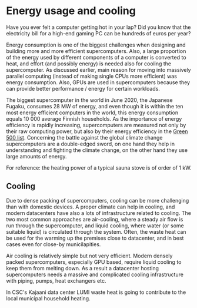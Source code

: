 # Energy usage and cooling

Have you ever felt a computer getting hot in your lap? Did you know that
the electricity bill for a high-end gaming PC can be hundreds of euros per year?

Energy consumption is one of the biggest challenges when designing and
building more and more efficient supercomputers. Also, a large proportion of
the energy used by different components of a computer is converted to heat,
and effort (and possibly energy) is needed also for cooling the supercomputer.
As discussed earlier, main reason for moving into massively parallel computing
(instead of making single CPUs more efficient) was energy consumption. Also,
GPUs are used in supercomputers because they can provide better performance /
energy for certain workloads.

<!-- Data: Energy consumption from living in Finland 2018 66 TWh, number of households 2.7 millions -->
The biggest supercomputer in the world in June 2020, the Japanese Fugaku,
consumes 28 MW of energy, and even though it is within the ten most energy
efficient computers in the world, this energy consumption equals 10 000
average Finnish households. As the importance of energy efficiency is rapidly
increasing, supercomputers are measured not only by their raw computing power,
but also by their energy efficiency in the
[Green 500 list](https://www.top500.org/lists/green500/2020/06/). Concerning
the battle against the global climate change supercomputers are a double-edged
sword, on one hand they help in understanding and fighting the climate change,
on the other hand they use large amounts of energy.

For reference: the heating power of a typical sauna stove is of order of 1 kW.

## Cooling

Due to dense packing of supercomputers, cooling can be more challenging than
with domestic devices. A proper climate can help in cooling, and modern
datacenters have also a lots of infrastructure related to cooling. The two
most common approaches are air-cooling, where a steady air flow is run through
the supercomputer, and liquid cooling, where water (or some suitable liquid)
is circulated through the system.
Often, the waste heat can be used for the warming up the premises close to
datacenter, and in best cases even for close-by municilapities.

Air cooling is relatively simple but not very efficient. Modern densely packed
supercomputers, especially GPU based, require liquid cooling to keep them from
melting down. As a result a datacenter hosting supercomputers needs a massive
and complicated cooling infrastructure with piping, pumps, heat exchangers etc.

In CSC's Kajaani data center LUMI waste heat is going to contribute to the
local municipal household heating.

<!-- Copyright CSC - IT Center for Science Ltd.-->

